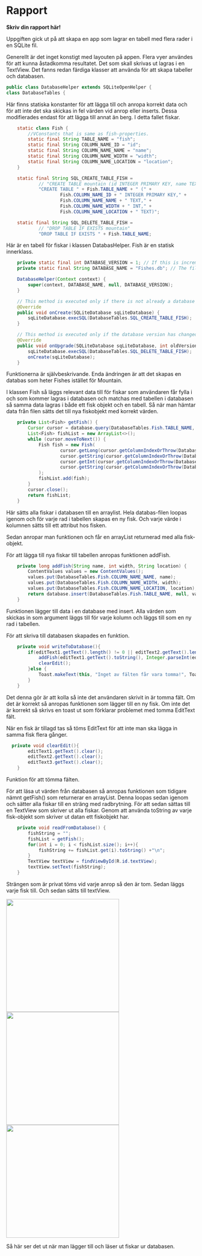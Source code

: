 
# Rapport

**Skriv din rapport här!**

Uppgiften gick ut på att skapa en app som lagrar en tabell med flera rader i en SQLite fil.

Generellt är det inget konstigt med layouten på appen. Flera vyer användes för att kunna åstadkomma resultatet. Det som skall skrivas ut lagras i en TextView. Det fanns redan färdiga klasser att använda för att skapa tabeller och databasen. 

```Java
public class DatabaseHelper extends SQLiteOpenHelper {
class DatabaseTables {
```
Här finns statiska konstanter för att lägga till och anropa korrekt data och för att inte det ska skickas in fel värden vid anrop eller inserts. Dessa modifierades endast för att lägga till annat än berg. I detta fallet fiskar.

```Java
    static class Fish {
        //VConstants that is same as fish-properties.
        static final String TABLE_NAME = "fish";
        static final String COLUMN_NAME_ID = "id";
        static final String COLUMN_NAME_NAME = "name";
        static final String COLUMN_NAME_WIDTH = "width";
        static final String COLUMN_NAME_LOCATION = "location";
    }

    static final String SQL_CREATE_TABLE_FISH =
            // "CREATE TABLE mountain (id INTEGER PRIMARY KEY, name TEXT, height INT)"
            "CREATE TABLE " + Fish.TABLE_NAME + " (" +
                    Fish.COLUMN_NAME_ID + " INTEGER PRIMARY KEY," +
                    Fish.COLUMN_NAME_NAME + " TEXT," +
                    Fish.COLUMN_NAME_WIDTH + " INT," +
                    Fish.COLUMN_NAME_LOCATION + " TEXT)";

    static final String SQL_DELETE_TABLE_FISH =
            // "DROP TABLE IF EXISTS mountain"
            "DROP TABLE IF EXISTS " + Fish.TABLE_NAME;
```
Här är en tabell för fiskar i klassen DatabasHelper. Fish är en statisk innerklass.

```Java
    private static final int DATABASE_VERSION = 1; // If this is incremented onUpgrade() will be executed
    private static final String DATABASE_NAME = "Fishes.db"; // The file name of our database

    DatabaseHelper(Context context) {
        super(context, DATABASE_NAME, null, DATABASE_VERSION);
    }

    // This method is executed only if there is not already a database in the file `Mountain.db`
    @Override
    public void onCreate(SQLiteDatabase sqLiteDatabase) {
        sqLiteDatabase.execSQL(DatabaseTables.SQL_CREATE_TABLE_FISH);
    }

    // This method is executed only if the database version has changed, e.g. from 1 to 2
    @Override
    public void onUpgrade(SQLiteDatabase sqLiteDatabase, int oldVersion, int newVersion) {
        sqLiteDatabase.execSQL(DatabaseTables.SQL_DELETE_TABLE_FISH);
        onCreate(sqLiteDatabase);
    }
```

Funktionerna är självbeskrivande. Enda ändringen är att det skapas en databas som heter Fishes istället för Mountain.

I klassen Fish så läggs relevant data till för fiskar som användaren får fylla i och som kommer lagras i databasen och matchas med tabellen i databasen så samma data lagras i både ett fisk objekt och en tabell. Så när man hämtar data från filen sätts det till nya fiskobjekt med korrekt värden.

```Java
    private List<Fish> getFish() {
        Cursor cursor = database.query(DatabaseTables.Fish.TABLE_NAME, null, null, null, null, null, null);
        List<Fish> fishList = new ArrayList<>();
        while (cursor.moveToNext()) {
            Fish fish = new Fish(
                    cursor.getLong(cursor.getColumnIndexOrThrow(DatabaseTables.Fish.COLUMN_NAME_ID)),
                    cursor.getString(cursor.getColumnIndexOrThrow(DatabaseTables.Fish.COLUMN_NAME_NAME)),
                    cursor.getInt(cursor.getColumnIndexOrThrow(DatabaseTables.Fish.COLUMN_NAME_WIDTH)),
                    cursor.getString(cursor.getColumnIndexOrThrow(DatabaseTables.Fish.COLUMN_NAME_LOCATION))
            );
            fishList.add(fish);
        }
        cursor.close();
        return fishList;
    }
```
Här sätts alla fiskar i databasen till en arraylist. Hela databas-filen loopas igenom och för varje rad i tabellen skapas en ny fisk. Och varje värde i kolumnen sätts till ett attribut hos fisken.

Sedan anropar man funktionen och får en arrayList returnerad med alla fisk-objekt.

För att lägga till nya fiskar till tabellen anropas funktionen addFish.

```Java
    private long addFish(String name, int width, String location) {
        ContentValues values = new ContentValues();
        values.put(DatabaseTables.Fish.COLUMN_NAME_NAME, name);
        values.put(DatabaseTables.Fish.COLUMN_NAME_WIDTH, width);
        values.put(DatabaseTables.Fish.COLUMN_NAME_LOCATION, location);
        return database.insert(DatabaseTables.Fish.TABLE_NAME, null, values);
    }
```
Funktionen lägger till data i en database med insert. Alla värden som skickas in som argument läggs till för varje kolumn och läggs till som en ny rad i tabellen.

För att skriva till databasen skapades en funktion.

```Java
    private void writeToDatabase(){
        if(editText1.getText().length() != 0 || editText2.getText().length() != 0 || editText3.getText().length() != 0){
            addFish(editText1.getText().toString(), Integer.parseInt(editText2.getText().toString()), editText3.getText().toString());
            clearEdit();
        }else {
            Toast.makeText(this, "Inget av fälten får vara tomma!", Toast.LENGTH_SHORT).show();
        }
    }
```
Det denna gör är att kolla så inte det användaren skrivit in är tomma fält. Om det är korrekt så anropas funktionen som lägger till en ny fisk. Om inte det är korrekt så skrivs en toast ut som förklarar problemet med tomma EditText fält.

När en fisk är tillagd tas så töms EditText för att inte man ska lägga in samma fisk flera gånger.

```Java
  private void clearEdit(){
        editText1.getText().clear();
        editText2.getText().clear();
        editText3.getText().clear();
    }
```
Funktion för att tömma fälten.

För att läsa ut värden från databasen så anropas funktionen som tidigare nämnt getFish() som returnerar en arrayList. Denna loopas sedan igenom och sätter alla fiskar till en sträng med radbrytning. För att sedan sättas till en TextView som skriver ut alla fiskar. Genom att använda toString av varje fisk-objekt som skriver ut datan ett fiskobjekt har.

```Java
    private void readFromDatabase() {
        fishString = "";
        fishList = getFish();
        for(int i = 0; i < fishList.size(); i++){
            fishString += fishList.get(i).toString() +"\n";
        }
        TextView textView = findViewById(R.id.textView);
        textView.setText(fishString);
    }
```
Strängen som är privat töms vid varje anrop så den är tom. Sedan läggs varje fisk till. Och sedan sätts till textView.

<img src="app1.png" width="300" style="display:inline;"/><img src="app2.png" width="300" style="display:inline;"/><img src="app3.png" width="300" style="display:inline;"/>

Så här ser det ut när man lägger till och läser ut fiskar ur databasen.
